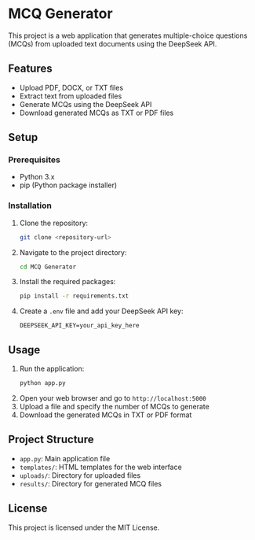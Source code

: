 # MCQ Generator

This project is a web application that generates multiple-choice questions (MCQs) from uploaded text documents using the DeepSeek API.

## Features
- Upload PDF, DOCX, or TXT files
- Extract text from uploaded files
- Generate MCQs using the DeepSeek API
- Download generated MCQs as TXT or PDF files

## Setup

### Prerequisites
- Python 3.x
- pip (Python package installer)

### Installation
1. Clone the repository:
   ```bash
   git clone <repository-url>
   ```
2. Navigate to the project directory:
   ```bash
   cd MCQ Generator
   ```
3. Install the required packages:
   ```bash
   pip install -r requirements.txt
   ```
4. Create a `.env` file and add your DeepSeek API key:
   ```
   DEEPSEEK_API_KEY=your_api_key_here
   ```

## Usage
1. Run the application:
   ```bash
   python app.py
   ```
2. Open your web browser and go to `http://localhost:5000`
3. Upload a file and specify the number of MCQs to generate
4. Download the generated MCQs in TXT or PDF format

## Project Structure
- `app.py`: Main application file
- `templates/`: HTML templates for the web interface
- `uploads/`: Directory for uploaded files
- `results/`: Directory for generated MCQ files

## License
This project is licensed under the MIT License.
        

